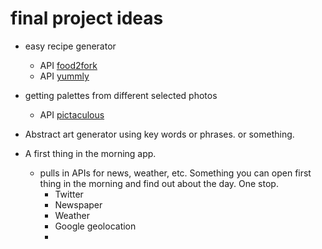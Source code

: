 # final project ideas

* easy recipe generator
  * API [food2fork](http://food2fork.com/about/api)
  * API [yummly](https://developer.yummly.com/)
* getting palettes from different selected photos
  * API [pictaculous](http://www.pictaculous.com/api/)
* Abstract art generator using  key words or phrases. or something.

* A first thing in the morning app.
  * pulls in APIs for news, weather, etc. Something you can open first thing in the morning and find out about the day. One stop.
    * Twitter
    * Newspaper
    * Weather
    * Google geolocation
    *
